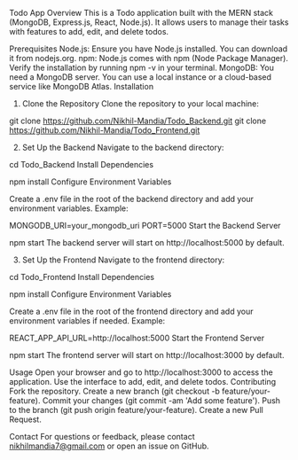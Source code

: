 Todo App
Overview
This is a Todo application built with the MERN stack (MongoDB, Express.js, React, Node.js). It allows users to manage their tasks with features to add, edit, and delete todos.

Prerequisites
Node.js: Ensure you have Node.js installed. You can download it from nodejs.org.
npm: Node.js comes with npm (Node Package Manager). Verify the installation by running npm -v in your terminal.
MongoDB: You need a MongoDB server. You can use a local instance or a cloud-based service like MongoDB Atlas.
Installation
1. Clone the Repository
Clone the repository to your local machine:


git clone https://github.com/Nikhil-Mandia/Todo_Backend.git
git clone https://github.com/Nikhil-Mandia/Todo_Frontend.git


2. Set Up the Backend
Navigate to the backend directory:


cd Todo_Backend
Install Dependencies


npm install
Configure Environment Variables

Create a .env file in the root of the backend directory and add your environment variables. Example:



MONGODB_URI=your_mongodb_uri
PORT=5000
Start the Backend Server


npm start
The backend server will start on http://localhost:5000 by default.

3. Set Up the Frontend
Navigate to the frontend directory:


cd Todo_Frontend
Install Dependencies


npm install
Configure Environment Variables

Create a .env file in the root of the frontend directory and add your environment variables if needed. Example:


REACT_APP_API_URL=http://localhost:5000
Start the Frontend Server


npm start
The frontend server will start on http://localhost:3000 by default.

Usage
Open your browser and go to http://localhost:3000 to access the application.
Use the interface to add, edit, and delete todos.
Contributing
Fork the repository.
Create a new branch (git checkout -b feature/your-feature).
Commit your changes (git commit -am 'Add some feature').
Push to the branch (git push origin feature/your-feature).
Create a new Pull Request.

Contact
For questions or feedback, please contact nikhilmandia7@gmail.com or open an issue on GitHub.
